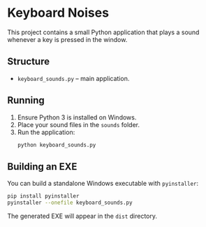 # Keyboard Noises

This project contains a small Python application that plays a sound whenever a key is pressed in the window.

## Structure
- `keyboard_sounds.py` – main application.

## Running
1. Ensure Python 3 is installed on Windows.
2. Place your sound files in the `sounds` folder.
3. Run the application:
   ```bash
   python keyboard_sounds.py
   ```

## Building an EXE
You can build a standalone Windows executable with `pyinstaller`:
```bash
pip install pyinstaller
pyinstaller --onefile keyboard_sounds.py
```
The generated EXE will appear in the `dist` directory.
